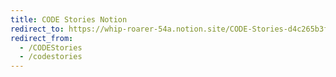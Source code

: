 ```yaml
---
title: CODE Stories Notion
redirect_to: https://whip-roarer-54a.notion.site/CODE-Stories-d4c265b3fa7f48178914bc0566d0986b
redirect_from: 
  - /CODEStories
  - /codestories
---
```

